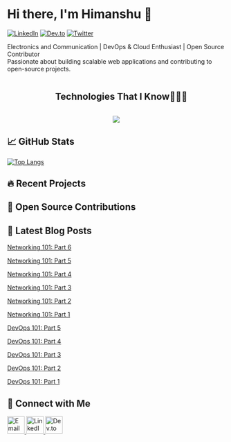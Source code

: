 # Hi there, I'm Himanshu 👋

[![LinkedIn](https://img.shields.io/badge/LinkedIn-0077B5?style=for-the-badge&logo=linkedin&logoColor=white)](www.linkedin.com/in/himanshu-bhatt07/)
[![Dev.to](https://img.shields.io/badge/Dev.to-0A0A0A?style=for-the-badge&logo=dev.to&logoColor=white)](https://dev.to/himanshu_bhatt)
[![Twitter](https://img.shields.io/badge/Twitter-1DA1F2?style=for-the-badge&logo=twitter&logoColor=white)](https://x.com/_himanshubhatt1)

Electronics and Communication | DevOps & Cloud Enthusiast | Open Source Contributor  
Passionate about building scalable web applications and contributing to open-source projects.

<div id="user-content-toc">
  <ul align="center">
    <summary><h2 style="display: inline-block">Technologies That I Know👨🏻‍💻</h2></summary>
  </ul>
</div>
<!--tech stack icons-->
<p align="center">
  <a href="https://skillicons.dev">
    <img src="https://skillicons.dev/icons?i=git,github,docker,kubernetes,jenkins,githubactions,linux,bash,ansible,terraform,prometheus,grafana,python,argocd,helm,sonarqube,packer,javascript,nodejs,express,html,css,mysql,mongodb,aws&perline=14" />
  </a>
</p>



## 📈 GitHub Stats

[![Top Langs](https://github-readme-stats.vercel.app/api/top-langs/?username=dmz-v-x&layout=compact&theme=radical)](https://github.com/dmz-v-x)

## 🔥 Recent Projects



## 🌱 Open Source Contributions



## 📝 Latest Blog Posts

[Networking 101: Part 6](https://dev.to/himanshu_bhatt/networking-101-part-6-3mmk)

[Networking 101: Part 5](https://dev.to/himanshu_bhatt/networking-101-part-5-3dhc)

[Networking 101: Part 4](https://dev.to/himanshu_bhatt/networking-101-part-4-3c8l)

[Networking 101: Part 3](https://dev.to/himanshu_bhatt/networking-101-part-3-356h)

[Networking 101: Part 2](https://dev.to/himanshu_bhatt/networking-101-part-2-34f6)

[Networking 101: Part 1](https://dev.to/himanshu_bhatt/networking-101-part-1-1222)

[DevOps 101: Part 5](https://dev.to/himanshu_bhatt/devops-101-part-5-9m8)

[DevOps 101: Part 4](https://dev.to/himanshu_bhatt/devops-101-part-4-4pp2)

[DevOps 101: Part 3](https://dev.to/himanshu_bhatt/devops-101-part-3-401k)

[DevOps 101: Part 2](https://dev.to/himanshu_bhatt/devops-101-part-2-1fma)

[DevOps 101: Part 1](https://dev.to/himanshu_bhatt/devops-101-part-1-3kf1)



## 🤝 Connect with Me

<p align="left">
  <a href="mailto:hbhatt034@gmail.com" target="_blank">
    <img src="https://img.icons8.com/?size=100&id=P7UIlhbpWzZm&format=png&color=000000" alt="Email" width="40" height="40"/>
  </a>
  <a href="www.linkedin.com/in/himanshu-bhatt07" target="_blank">
    <img src="https://img.icons8.com/?size=100&id=xuvGCOXi8Wyg&format=png&color=000000" alt="LinkedIn" width="40" height="40"/>
  </a>
  <a href="https://dev.to/dmz-v-x" target="_blank">
    <img src="https://img.icons8.com/?size=100&id=n98knU41v5Aq&format=png&color=000000" alt="Dev.to" width="40" height="40"/>
  </a>
</p>
